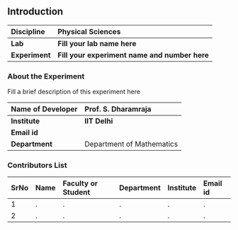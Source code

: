 ## Introduction


<b>Discipline | <b> Physical Sciences
:--|:--|
<b> Lab | <b> Fill your lab name here
<b> Experiment|     <b> Fill your experiment name and number here

### About the Experiment 

Fill a brief description of this experiment here

<b>Name of Developer | <b> Prof. S. Dharamraja
:--|:--|
<b> Institute | <b>  IIT Delhi
<b> Email id|     <b>  
<b> Department |  Department of Mathematics

### Contributors List

SrNo | Name | Faculty or Student | Department| Institute | Email id
:--|:--|:--|:--|:--|:--|
1 | . | . | . | . | .
2 | . | . | . | . | .
